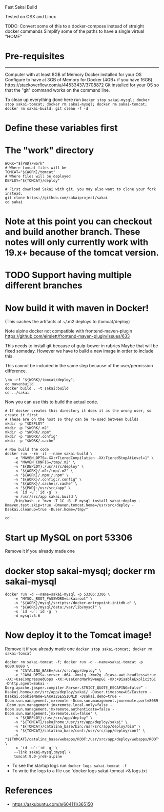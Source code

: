 Fast Sakai Build

Tested on OSX and Linux

TODO: 
  Convert some of this to a docker-compose instead of straight docker commands
  Simplify some of the paths to have a single virtual "HOME"


# Pre-requisites
--------------
Computer with at least 8GB of Memory
Docker installed for your OS
  Configure to have at 3GB of Memory for Docker (4GB+ if you have 16GB)
  https://stackoverflow.com/a/44533437/3708872
Git installed for your OS so that the "git" command works on the command line.

To clean up everything done here run
`Docker stop sakai-mysql; docker stop sakai-tomcat; docker rm sakai-mysql; docker rm sakai-tomcat; docker rm sakai-build; git clean -f -d`

# Define these variables first
# The "work" directory
```
WORK="${PWD}/work"
# Where tomcat files will be
TOMCAT="${WORK}/tomcat"
# Where files will be deployed
DEPLOY="${TOMCAT}/deploy"

# First download Sakai with git, you may also want to clone your fork instead.
git clone https://github.com/sakaiproject/sakai
cd sakai
```

# Note at this point you can checkout and build another branch. These notes will only currently work with 19.x+ because of the tomcat version.
# TODO Support having multiple different branches

# Now build it with maven in Docker! 
(This caches the artifacts at ~/.m2 deploys to /tomcat/deploy)

Note alpine docker not compatible with frontend-maven-plugin 
https://github.com/eirslett/frontend-maven-plugin/issues/633

This needs to install git because of gulp-bower in rubrics
Maybe that will be fixed someday. However we have to build a new image in order to include this.

This cannot be included in the same step because of the user/permission difference.
```
\rm -rf "${WORK}/tomcat/deploy"; 
cd mavenbuild
docker build . -t sakai:build
cd ../sakai
```
Now you can use this to build the actual code.

```
# If docker creates this directory it does it as the wrong user, so create it first
# These are on the host so they can be re-used between builds
mkdir -p "$DEPLOY"
mkdir -p "$WORK/.m2"
mkdir -p "$WORK/.npm"
mkdir -p "$WORK/.config"
mkdir -p "$WORK/.cache"

# Now build the code
docker run --rm -it --name sakai-build \
    -e "MAVEN_OPTS=-XX:+TieredCompilation -XX:TieredStopAtLevel=1" \
    -e "MAVEN_CONFIG=/tmp/.m2" \
    -v "${DEPLOY}:/usr/src/deploy" \
    -v "${WORK}/.m2:/tmp/.m2" \
    -v "${WORK}/.npm:/.npm" \
    -v "${WORK}/.config:/.config" \
    -v "${WORK}/.cache:/.cache" \
    -v "${PWD}:/usr/src/app" \
    -u `id -u`:`id -g` \
    -w /usr/src/app sakai:build \
    /bin/bash -c "mvn -T 1C -B -P mysql install sakai:deploy -Dmaven.test.skip=true -Dmaven.tomcat.home=/usr/src/deploy -Dsakai.cleanup=true -Duser.home=/tmp/" 

cd ..
```

# Start up MySQL on port 53306
Remove it if you already made one
# docker stop sakai-mysql; docker rm sakai-mysql

```
docker run -d --name=sakai-mysql -p 53306:3306 \
    -e "MYSQL_ROOT_PASSWORD=sakairoot" \
    -v "${WORK}/mysql/scripts:/docker-entrypoint-initdb.d" \
    -v "${WORK}/mysql/data:/var/lib/mysql" \
    -u `id -u`:`id -g` \
    -d mysql:5.6
```
# Now deploy it to the Tomcat image!

Remove it if you already made one
`docker stop sakai-tomcat; docker rm sakai-tomcat`
```
docker rm sakai-tomcat -f; docker run -d --name=sakai-tomcat -p 8080:8080 \
    -e "CATALINA_BASE=/usr/src/app/deploy" \
    -e "JAVA_OPTS=-server -d64 -Xms1g -Xmx2g -Djava.awt.headless=true -XX:+UseCompressedOops -XX:+UseConcMarkSweepGC -XX:+DisableExplicitGC -Dhttp.agent=Sakai -Dorg.apache.jasper.compiler.Parser.STRICT_QUOTE_ESCAPING=false” -Dsakai.home=/usr/src/app/deploy/sakai/ -Duser.timezone=US/Eastern -Dsakai.cookieName=SAKAI2SESSIONID -Dsakai.demo=true -Dcom.sun.management.jmxremote -Dcom.sun.management.jmxremote.port=8089 -Dcom.sun.management.jmxremote.local.only=false -Dcom.sun.management.jmxremote.authenticate=false -Dcom.sun.management.jmxremote.ssl=false" \
    -v "${DEPLOY}:/usr/src/app/deploy" \
    -v "${TOMCAT}/sakaihome:/usr/src/app/deploy/sakai" \
    -v "${TOMCAT}/catalina_base/bin:/usr/src/app/deploy/bin" \
    -v "${TOMCAT}/catalina_base/conf:/usr/src/app/deploy/conf" \
    -v "${TOMCAT}/catalina_base/webapps/ROOT:/usr/src/app/deploy/webapps/ROOT" \
    -u `id -u`:`id -g` \
    --link sakai-mysql:mysql \
    tomcat:9.0-jre8-alpine
```
* To see the startup logs run 
`docker logs sakai-tomcat -f`
* To write the logs to a file use
`docker logs sakai-tomcat >& logs.txt

# References
* https://askubuntu.com/a/604111/365150
